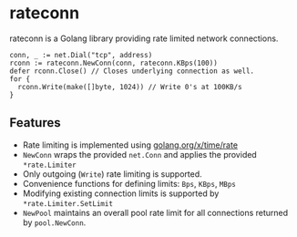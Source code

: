 # rateconn

rateconn is a Golang library providing rate limited network connections.

```
conn, _ := net.Dial("tcp", address)
rconn := rateconn.NewConn(conn, rateconn.KBps(100))
defer rconn.Close() // Closes underlying connection as well.
for {
  rconn.Write(make([]byte, 1024)) // Write 0's at 100KB/s
}
```

## Features
- Rate limiting is implemented using [golang.org/x/time/rate](https://pkg.go.dev/golang.org/x/time/rate)
- `NewConn` wraps the provided `net.Conn` and applies the provided `*rate.Limiter`
- Only outgoing (`Write`) rate limiting is supported.
- Convenience functions for defining limits: `Bps`, `KBps`, `MBps`
- Modifying existing connection limits is supported by `*rate.Limiter.SetLimit`
- `NewPool` maintains an overall pool rate limit for all connections returned by `pool.NewConn`.
